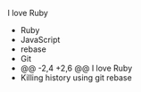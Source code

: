 ﻿
I love Ruby

* Ruby
* JavaScript
* rebase
* Git
* @@ -2,4 +2,6 @@ I love Ruby
* Killing history using git rebase

